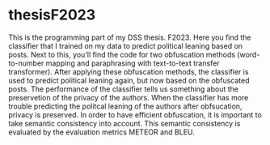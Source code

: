 # thesisF2023
This is the programming part of my DSS thesis. F2023. Here you find the classifier that I trained on my data to predict political leaning based on posts. 
Next to this, you'll find the code for two obfuscation methods (word-to-number mapping and paraphrasing with text-to-text transfer transformer). 
After applying these obfuscation methods, the classifier is used to predict political leaning again, but now based on the obfuscated posts. The performance 
of the classifier tells us something about the preservetion of the privacy of the authors. When the classifier has more trouble predicting the politcal leaning 
of the authors after obfsucation, privacy is preserved. 
In order to have efficient obfuscation, it is important to take semantic consistency into account. This semantic consistency is evaluated by the evaluation metrics METEOR and BLEU. 
